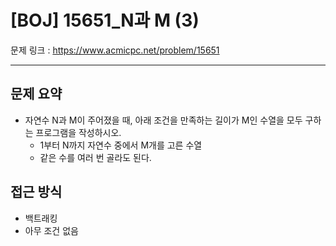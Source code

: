 # [BOJ] 15651_N과 M (3)

문제 링크 : https://www.acmicpc.net/problem/15651

---------------
## 문제 요약
  - 자연수 N과 M이 주어졌을 때, 아래 조건을 만족하는 길이가 M인 수열을 모두 구하는 프로그램을 작성하시오.
    - 1부터 N까지 자연수 중에서 M개를 고른 수열
    - 같은 수를 여러 번 골라도 된다.

## 접근 방식
  - 백트래킹
  - 아무 조건 없음
